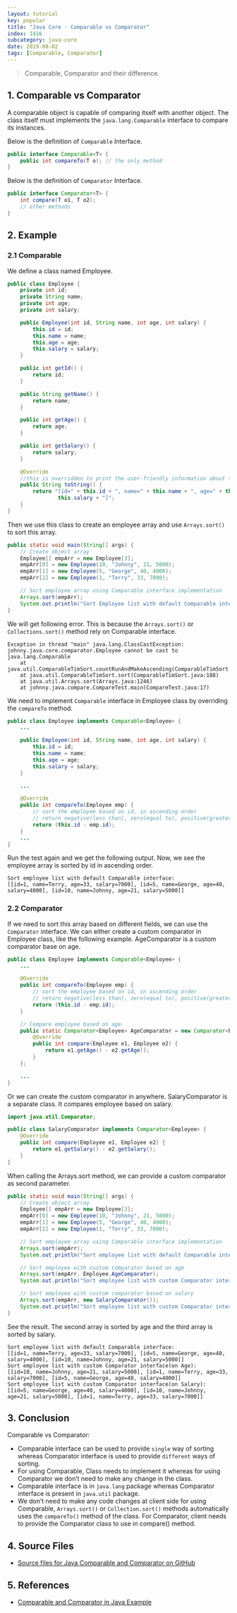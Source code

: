 ```yaml
---
layout: tutorial
key: popular
title: "Java Core - Comparable vs Comparator"
index: 1416
subcategory: java-core
date: 2019-08-02
tags: [Comparable, Comparator]
---
```


> Comparable, Comparator and their difference.

## 1. Comparable vs Comparator
A comparable object is capable of comparing itself with another object. The class itself must implements the `java.lang.Comparable` interface to compare its instances.

Below is the definition of `Comparable` Interface.
```java
public interface Comparable<T> {
    public int compareTo(T o); // the only method
}
```
Below is the definition of `Comparator` Interface.
```java
public interface Comparator<T> {
    int compare(T o1, T o2);
    // other methods
}
```
## 2. Example
### 2.1 Comparable
We define a class named Employee.
```java
public class Employee {
    private int id;
    private String name;
    private int age;
    private int salary;

    public Employee(int id, String name, int age, int salary) {
        this.id = id;
        this.name = name;
        this.age = age;
        this.salary = salary;
    }

    public int getId() {
        return id;
    }

    public String getName() {
        return name;
    }

    public int getAge() {
        return age;
    }

    public int getSalary() {
        return salary;
    }

    @Override
    //this is overridden to print the user-friendly information about the Employee
    public String toString() {
        return "[id=" + this.id + ", name=" + this.name + ", age=" + this.age + ", salary=" +
                this.salary + "]";
    }
}
```
Then we use this class to create an employee array and use `Arrays.sort()` to sort this array.
```java
public static void main(String[] args) {
    // Create object array
    Employee[] empArr = new Employee[3];
    empArr[0] = new Employee(10, "Johnny", 21, 5000);
    empArr[1] = new Employee(5, "George", 40, 4000);
    empArr[2] = new Employee(1, "Terry", 33, 7000);

    // Sort employee array using Comparable interface implementation
    Arrays.sort(empArr);
    System.out.println("Sort Employee list with default Comparable interface:\n" + Arrays.toString(empArr));
}
```
We will get following error. This is because the `Arrays.sort()` or `Collections.sort()` method rely on Comparable interface.
```raw
Exception in thread "main" java.lang.ClassCastException: johnny.java.core.comparator.Employee cannot be cast to java.lang.Comparable
    at java.util.ComparableTimSort.countRunAndMakeAscending(ComparableTimSort.java:320)
    at java.util.ComparableTimSort.sort(ComparableTimSort.java:188)
    at java.util.Arrays.sort(Arrays.java:1246)
    at johnny.java.compare.CompareTest.main(CompareTest.java:17)
```
We need to implement `Comparable` interface in Employee class by overriding the `compareTo` method.
```java
public class Employee implements Comparable<Employee> {
    ...

    public Employee(int id, String name, int age, int salary) {
        this.id = id;
        this.name = name;
        this.age = age;
        this.salary = salary;
    }

    ...

    @Override
    public int compareTo(Employee emp) {
        // sort the employee based on id, in ascending order
        // return negative(less than), zero(equal to), positive(greater than)
        return (this.id - emp.id);
    }
    ...
}
```
Run the test again and we get the following output. Now, we see the employee array is sorted by id in ascending order.
```raw
Sort employee list with default Comparable interface:
[[id=1, name=Terry, age=33, salary=7000], [id=5, name=George, age=40, salary=4000], [id=10, name=Johnny, age=21, salary=5000]]
```
### 2.2 Comparator
If we need to sort this array based on different fields, we can use the `Comparator` interface. We can either create a custom comparator in Employee class, like the following example. AgeComparator is a custom comparator base on age.
```java
public class Employee implements Comparable<Employee> {
    ...

    @Override
    public int compareTo(Employee emp) {
        // sort the employee based on id, in ascending order
        // return negative(less than), zero(equal to), positive(greater than)
        return (this.id - emp.id);
    }

    // Compare employee based on age.
    public static Comparator<Employee> AgeComparator = new Comparator<Employee>() {
        @Override
        public int compare(Employee e1, Employee e2) {
            return e1.getAge() - e2.getAge();
        }
    };

    ...
}
```
Or we can create the custom comparator in anywhere. SalaryComparator is a separate class. It compares employee based on salary.
```java
import java.util.Comparator;

public class SalaryComparator implements Comparator<Employee> {
    @Override
    public int compare(Employee e1, Employee e2) {
        return e1.getSalary() - e2.getSalary();
    }
}
```
When calling the Arrays.sort method, we can provide a custom comparator as second parameter.
```java
public static void main(String[] args) {
    // Create object array
    Employee[] empArr = new Employee[3];
    empArr[0] = new Employee(10, "Johnny", 21, 5000);
    empArr[1] = new Employee(5, "George", 40, 4000);
    empArr[2] = new Employee(1, "Terry", 33, 7000);

    // Sort employee array using Comparable interface implementation
    Arrays.sort(empArr);
    System.out.println("Sort employee list with default Comparable interface:\n" + Arrays.toString(empArr));

    // Sort employee with custom comparator based on age
    Arrays.sort(empArr, Employee.AgeComparator);
    System.out.println("Sort employee list with custom Comparator interface(on Age):\n" + Arrays.toString(empArr));

    // Sort employee with custom comparator based on salary
    Arrays.sort(empArr, new SalaryComparator());
    System.out.println("Sort employee list with custom Comparator interface(on Salary):\n" + Arrays.toString(empArr));
}
```
See the result. The second array is sorted by age and the third array is sorted by salary.
```raw
Sort employee list with default Comparable interface:
[[id=1, name=Terry, age=33, salary=7000], [id=5, name=George, age=40, salary=4000], [id=10, name=Johnny, age=21, salary=5000]]
Sort employee list with custom Comparator interface(on Age):
[[id=10, name=Johnny, age=21, salary=5000], [id=1, name=Terry, age=33, salary=7000], [id=5, name=George, age=40, salary=4000]]
Sort employee list with custom Comparator interface(on Salary):
[[id=5, name=George, age=40, salary=4000], [id=10, name=Johnny, age=21, salary=5000], [id=1, name=Terry, age=33, salary=7000]]
```

## 3. Conclusion
Comparable vs Comparator:
* Comparable interface can be used to provide `single` way of sorting whereas Comparator interface is used to provide `different` ways of sorting.
* For using Comparable, Class needs to implement it whereas for using Comparator we don’t need to make any change in the class.
* Comparable interface is in `java.lang` package whereas Comparator interface is present in `java.util` package.
* We don’t need to make any code changes at client side for using Comparable, `Arrays.sort()` or `Collection.sort()` methods automatically uses the `compareTo()` method of the class. For Comparator, client needs to provide the Comparator class to use in compare() method.

## 4. Source Files
* [Source files for Java Comparable and Comparator on GitHub](https://github.com/jojozhuang/java-programming/tree/master/java-core-comparator)

## 5. References
* [Comparable and Comparator in Java Example](https://www.journaldev.com/780/comparable-and-comparator-in-java-example)
